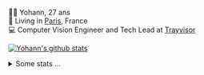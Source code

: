 <p>
  👨🏻 <bold>Yohann</bold>, 27 ans<br/>
  💼 Living in <a href="https://www.google.com/maps?q=paris">Paris</a>, France<br/>
  💻 Computer Vision Engineer and Tech Lead at <a href="https://trayvisor.com/">Trayvisor</a><br/>
</p>

<a href="https://github.com/anuraghazra/github-readme-stats"><img align="center" src="https://github-readme-stats-go94hl40s-yohann84l.vercel.app//api?username=yohann84L&show_icons=true&include_all_commits=true" alt="Yohann's github stats" /> </a>


<details>
  <summary>Some stats ...</summary><br/>
  

<!--START_SECTION:waka-->
![Code Time](http://img.shields.io/badge/Code%20Time-1%2C128%20hrs%203%20mins-blue)

![Profile Views](http://img.shields.io/badge/Profile%20Views-0-blue)

**🐱 My GitHub Data** 

> 📦 440.8 kB Used in GitHub's Storage 
 > 
> 🚫 Not Opted to Hire
 > 
> 📜 26 Public Repositories 
 > 
> 🔑 21 Private Repositories 
 > 
**I'm an Early 🐤** 

```text
🌞 Morning                17175 commits       ████████░░░░░░░░░░░░░░░░░   30.88 % 
🌆 Daytime                31613 commits       ██████████████░░░░░░░░░░░   56.85 % 
🌃 Evening                6688 commits        ███░░░░░░░░░░░░░░░░░░░░░░   12.03 % 
🌙 Night                  136 commits         ░░░░░░░░░░░░░░░░░░░░░░░░░   00.24 % 
```
📅 **I'm Most Productive on Wednesday** 

```text
Monday                   10405 commits       █████░░░░░░░░░░░░░░░░░░░░   18.71 % 
Tuesday                  10312 commits       █████░░░░░░░░░░░░░░░░░░░░   18.54 % 
Wednesday                12041 commits       █████░░░░░░░░░░░░░░░░░░░░   21.65 % 
Thursday                 11041 commits       █████░░░░░░░░░░░░░░░░░░░░   19.85 % 
Friday                   10740 commits       █████░░░░░░░░░░░░░░░░░░░░   19.31 % 
Saturday                 364 commits         ░░░░░░░░░░░░░░░░░░░░░░░░░   00.65 % 
Sunday                   709 commits         ░░░░░░░░░░░░░░░░░░░░░░░░░   01.27 % 
```


📊 **This Week I Spent My Time On** 

```text
🕑︎ Time Zone: Europe/Paris

💬 Programming Languages: 
No Activity Tracked This Week

🔥 Editors: 
No Activity Tracked This Week

💻 Operating System: 
No Activity Tracked This Week
```

**I Mostly Code in Python** 

```text
Python                   26 repos            ██████████████░░░░░░░░░░░   55.32 % 
Jupyter Notebook         4 repos             ██░░░░░░░░░░░░░░░░░░░░░░░   08.51 % 
JavaScript               3 repos             ██░░░░░░░░░░░░░░░░░░░░░░░   06.38 % 
HTML                     2 repos             █░░░░░░░░░░░░░░░░░░░░░░░░   04.26 % 
Shell                    1 repo              █░░░░░░░░░░░░░░░░░░░░░░░░   02.13 % 
```




 Last Updated on 17/07/2024 00:37:16 UTC
<!--END_SECTION:waka-->
